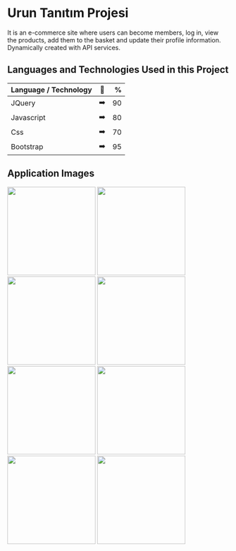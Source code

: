 # Urun Tanıtım Projesi
It is an e-commerce site where users can become members, log in, view the products, add them to the basket and update their profile information. Dynamically created with API services.


## Languages and Technologies Used in this Project

| Language / Technology  | :mag_right:  | % |
| :------------ |:---------------:| -----:|
| JQuery      | :arrow_right: | 90 |
| Javascript      | :arrow_right:       |   80 |
| Css | :arrow_right:        |    70 |
| Bootstrap | :arrow_right:        |    95 |

## Application Images

<p>
<a href="https://github.com/CagatayGumus/Urun-Tanitim-Projesi/blob/main/images/e-shop%20menu.png" target="_blank">
<img src="https://github.com/CagatayGumus/Urun-Tanitim-Projesi/blob/main/images/e-shop%20menu.png" width="200" style="max-width:100%;"></a>
  
<a href="https://github.com/CagatayGumus/Urun-Tanitim-Projesi/blob/main/images/e-shop%20sepet.png" target="_blank">
<img src="https://github.com/CagatayGumus/Urun-Tanitim-Projesi/blob/main/images/e-shop%20sepet.png" width="200" style="max-width:100%;"></a>
  
<a href="https://github.com/CagatayGumus/Urun-Tanitim-Projesi/blob/main/images/iletisim.png" target="_blank">
<img src="https://github.com/CagatayGumus/Urun-Tanitim-Projesi/blob/main/images/iletisim.png" width="200" style="max-width:100%;"></a>
    
<a href="https://github.com/CagatayGumus/Urun-Tanitim-Projesi/blob/main/images/indirim.png" target="_blank">
<img src="https://github.com/CagatayGumus/Urun-Tanitim-Projesi/blob/main/images/indirim.png" width="200" style="max-width:100%;"></a>
    
<a href="https://github.com/CagatayGumus/Urun-Tanitim-Projesi/blob/main/images/login.png" target="_blank">
<img src="https://github.com/CagatayGumus/Urun-Tanitim-Projesi/blob/main/images/login.png" width="200" style="max-width:100%;"></a>
    
<a href="https://github.com/CagatayGumus/Urun-Tanitim-Projesi/blob/main/images/profilguncelleme.png" target="_blank">
<img src="https://github.com/CagatayGumus/Urun-Tanitim-Projesi/blob/main/images/profilguncelleme.png" width="200" style="max-width:100%;"></a>
    
<a href="https://github.com/CagatayGumus/Urun-Tanitim-Projesi/blob/main/images/register.png" target="_blank">
<img src="https://github.com/CagatayGumus/Urun-Tanitim-Projesi/blob/main/images/register.png" width="200" style="max-width:100%;"></a>
    
<a href="https://github.com/CagatayGumus/Urun-Tanitim-Projesi/blob/main/images/urunler.png" target="_blank">
<img src="https://github.com/CagatayGumus/Urun-Tanitim-Projesi/blob/main/images/urunler.png" width="200" style="max-width:100%;"></a>
</p>
